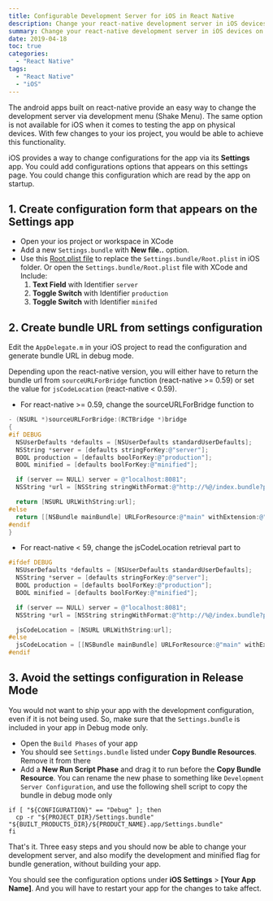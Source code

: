 ```yaml
---
title: Configurable Development Server for iOS in React Native
description: Change your react-native development server in iOS devices on the fly
summary: Change your react-native development server in iOS devices on the fly
date: 2019-04-18
toc: true
categories:
  - "React Native"
tags:
  - "React Native"
  - "iOS"
---
```


The android apps built on react-native provide an easy way to change the development server via
development menu (Shake Menu). The same option is not available for iOS when it comes to testing
the app on physical devices. With few changes to your ios project, you would be able to achieve
this functionality.

iOS provides a way to change configurations for the app via its **Settings** app. You could add
configurations options that appears on this settings page. You could change this configuration
which are read by the app on startup.

## 1. Create configuration form that appears on the Settings app
* Open your ios project or workspace in XCode
* Add a new `Settings.bundle` with **New file..** option.
* Use this [Root.plist file](Root.plist) to replace the `Settings.bundle/Root.plist` in iOS folder.
	Or open the `Settings.bundle/Root.plist` file with XCode and Include:
	1. **Text Field** with Identifier `server`
	2. **Toggle Switch** with Identifier `production`
	3. **Toggle Switch** with Identifier `minifed`

## 2. Create bundle URL from settings configuration
Edit the `AppDelegate.m` in your iOS project to read the configuration and generate bundle URL
in debug mode.

Depending upon the react-native version, you will either have to return the bundle url from
`sourceURLForBridge` function (react-native >= 0.59) or set the value for `jsCodeLocation`
(react-native < 0.59).

* For react-native >= 0.59, change the sourceURLForBridge function to

```objective-c
- (NSURL *)sourceURLForBridge:(RCTBridge *)bridge
{
#if DEBUG
  NSUserDefaults *defaults = [NSUserDefaults standardUserDefaults];
  NSString *server = [defaults stringForKey:@"server"];
  BOOL production = [defaults boolForKey:@"production"];
  BOOL minified = [defaults boolForKey:@"minified"];

  if (server == NULL) server = @"localhost:8081";
  NSString *url = [NSString stringWithFormat:@"http://%@/index.bundle?platform=ios&dev=%@&minify=%@", server, production ? @"false" : @"true", minified ? @"true": @"false"];

  return [NSURL URLWithString:url];
#else
  return [[NSBundle mainBundle] URLForResource:@"main" withExtension:@"jsbundle"];
#endif
}
```

* For react-native < 59, change the jsCodeLocation retrieval part to

```objective-c
#ifdef DEBUG
  NSUserDefaults *defaults = [NSUserDefaults standardUserDefaults];
  NSString *server = [defaults stringForKey:@"server"];
  BOOL production = [defaults boolForKey:@"production"];
  BOOL minified = [defaults boolForKey:@"minified"];

  if (server == NULL) server = @"localhost:8081";
  NSString *url = [NSString stringWithFormat:@"http://%@/index.bundle?platform=ios&dev=%@&minify=%@", server, production ? @"false" : @"true", minified ? @"true": @"false"];

  jsCodeLocation = [NSURL URLWithString:url];
#else
  jsCodeLocation = [[NSBundle mainBundle] URLForResource:@"main" withExtension:@"jsbundle"];
#endif
```

## 3. Avoid the settings configuration in Release Mode

You would not want to ship your app with the development configuration, even if it is not being
used. So, make sure that the `Settings.bundle` is included in your app in Debug mode only.

* Open the `Build Phases` of your app
* You should see `Settings.bundle` listed under **Copy Bundle Resources**. Remove it from there
* Add a **New Run Script Phase** and drag it to run before the **Copy Bundle Resource**. You can
  rename the new phase to something like `Development Server Configuration`, and use the following
	shell script to copy the bundle in debug mode only

```shell
if [ "${CONFIGURATION}" == "Debug" ]; then
  cp -r "${PROJECT_DIR}/Settings.bundle" "${BUILT_PRODUCTS_DIR}/${PRODUCT_NAME}.app/Settings.bundle"
fi
```

That's it. Three easy steps and you should now be able to change your development server, and also
modify the development and minified flag for bundle generation, without building your app.

You should see the configuration options under **iOS Settings** > **[Your App Name]**.
And you will have to restart your app for the changes to take affect.